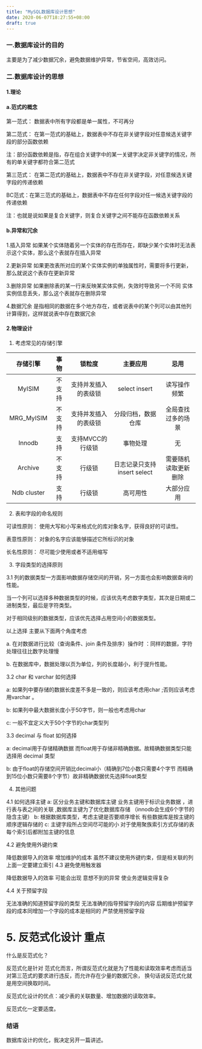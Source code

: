 ```yaml
---
title: "MySQL数据库设计思想"
date: 2020-06-07T18:27:55+08:00
draft: true
---
```


### 一.数据库设计的目的

主要是为了减少数据冗余，避免数据维护异常，节省空间，高效访问。

### 二.数据库设计的思想

#### 1.理论

#### a.范式的概念

第一范式： 数据表中所有字段都是单一属性，不可再分

第二范式： 在第一范式的基础上，数据表中不存在非关键字段对任意候选关键字段的部分函数依赖

注：部分函数依赖是指，存在组合关键字中的某一关键字决定非关键字的情况，所有的单关键字都符合第二范式

第三范式： 在第二范式的基础上，数据表中不存在非关键字段，对任意候选关键字段的传递依赖

BC范式：在第三范式的基础上，数据表中不存在任何字段对任一候选关键字段的传递依赖

注：也就是说如果是复合关键字，则复合关键字之间不能存在函数依赖关系

#### b.异常和冗余

1.插入异常
如果某个实体随着另一个实体的存在而存在，即缺少某个实体时无法表示这个实体，那么这个表就存在插入异常

2.更新异常
如果更改表所对应的某个实体实例的单独属性时，需要将多行更新，那么就说这个表存在更新异常

3.删除异常
如果删除表的某一行来反映某实体实例，失效时导致另一个不同 实体实例信息丢失，那么这个表就存在删除异常

4.数据冗余
是指相同的数据在多个地方存在，或者说表中的某个列可以由其他列计算得到，这样就说表中存在数据冗余

#### 2.物理设计

1. 考虑常见的存储引擎

|存储引擎|事物|锁粒度|主要应用|忌用|
|:--:|:--:|:--:|:--:|:--:|
|MyISIM|不支持|支持并发插入的表级锁|select insert|读写操作频繁|
|MRG_MyISIM|不支持|支持并发插入的表级锁|分段归档，数据仓库|全局查找过多的场景|
|Innodb|支持|支持MVCC的行级锁|事物处理|无|
|Archive|不支持|行级锁|日志记录只支持insert select|需要随机读取更新删除|
|Ndb cluster|支持|行级锁|高可用性|大部分应用|

2. 表和字段的命名规则

可读性原则： 使用大写和小写来格式化的库对象名字，获得良好的可读性。

表意性原则： 对象的名字应该能够描述它所标识的对象

长名性原则： 尽可能少使用或者不适用缩写

3. 字段类型的选择原则

3.1 列的数据类型一方面影响数据存储空间的开销，另一方面也会影响数据查询的性能。

当一个列可以选择多种数据类型的时候，应该优先考虑数字类型，其次是日期或二进制类型，最后是字符类型。

对于相同级别的数据类型，应该优先选择占用空间小的数据类型。

以上选择 主要从下面两个角度考虑

a. 在对数据进行比较（查询条件、join 条件及排序）操作时 ：同样的数据，字符处理往往比数字处理慢

b.  在数据库中，数据处理以页为单位，列的长度越小，利于提升性能。

3.2 char 和 varchar 如何选择

a: 如果列中要存储的数据长度差不多是一致的，则应该考虑用char ;否则应该考虑用varchar 。

b: 如果列中最大数据长度小于50字节，则一般也考虑用char

c: 一般不宜定义大于50个字节的char类型列

3.3 decimal 与 float 如何选择

a: decimal用于存储精确数据 而float用于存储非精确数据。故精确数据类型只能选择用 decimal 类型

b: 由于float的存储空间开销比decimal小（精确到7位小数只需要4个字节 而精确到15位小数只需要8个字节）故非精确数据优先选择float类型

4. 其他问题

4.1 如何选择主键
a: 区分业务主键和数据库主键
业务主键用于标识业务数据 ，进行表与表之间的关联 ,数据库主键为了优化数据库存储 （innodb会生成6个字节的 隐含主键）
b: 根据数据库类型，考虑主键是否要顺序增长
有些数据库是按主键的顺序逻辑存储的
c: 主键字段所占空间尽可能的小
对于使用聚族索引方式存储的表 每个索引后都附加主键的信息

4.2 避免使用外键约束

降低数据导入的效率
增加维护的成本
虽然不建议使用外键约束，但是相关联的列上面一定要建立索引
4.3 避免使用触发器

降低数据导入的效率
可能会出现 意想不到的异常
使业务逻辑变得复杂

4.4 关于预留字段

无法准确的知道预留字段的类型
无法准确的指导预留字段的内容
后期维护预留字段的成本同增加一个字段的成本是相同的
严禁使用预留字段

# 5. 反范式化设计 重点

什么是反范式化？

反范式化是针对 范式化而言，所谓反范式化就是为了性能和读取效率考虑而适当对第三范式的要求进行违反，而允许存在少量的数据冗余，
换句话说反范式化就是用空间换取时间。

反范式化设计的优点：减少表的关联数量、增加数据的读取效率。

反范式化一定要适度。


### 结语

数据库设计的优化，我决定另开一篇讲述。



